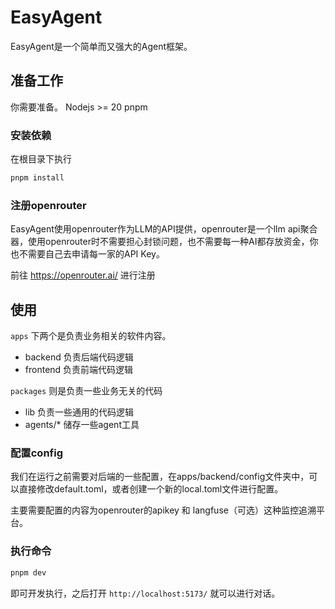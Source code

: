 # EasyAgent

EasyAgent是一个简单而又强大的Agent框架。

## 准备工作
你需要准备。
Nodejs >= 20
pnpm

### 安装依赖
在根目录下执行
```bash
pnpm install
```

### 注册openrouter
EasyAgent使用openrouter作为LLM的API提供，openrouter是一个llm api聚合器，使用openrouter时不需要担心封锁问题，也不需要每一种AI都存放资金，你也不需要自己去申请每一家的API Key。

前往 https://openrouter.ai/ 进行注册

## 使用
`apps` 下两个是负责业务相关的软件内容。
- backend 负责后端代码逻辑
- frontend 负责前端代码逻辑

`packages` 则是负责一些业务无关的代码
- lib 负责一些通用的代码逻辑
- agents/* 储存一些agent工具

### 配置config
我们在运行之前需要对后端的一些配置，在apps/backend/config文件夹中，可以直接修改default.toml，或者创建一个新的local.toml文件进行配置。

主要需要配置的内容为openrouter的apikey 和 langfuse（可选）这种监控追溯平台。

### 执行命令
```bash
pnpm dev
```
即可开发执行，之后打开 `http://localhost:5173/` 就可以进行对话。